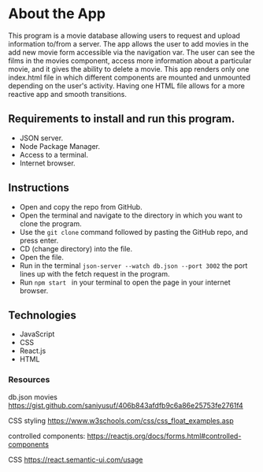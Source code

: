 # About the App
This program is a movie database allowing users to request and upload information to/from a server. The app allows the user to add movies in the add new movie form accessible via the navigation var. The user can see the films in the movies component, access more information about a particular movie, and it gives the ability to delete a movie. This app renders only one index.html file in which different components are mounted and unmounted depending on the user's activity. Having one HTML file allows for a more reactive app and smooth transitions. 

## Requirements to install and run this program.
- JSON server.
- Node Package Manager. 
- Access to a terminal. 
- Internet browser. 

## Instructions
- Open and copy the repo from GitHub.
- Open the terminal and navigate to the directory in which you want to clone the program.
- Use the `git clone` command followed by pasting the GitHub repo, and press enter.
- CD (change directory) into the file.
- Open the file.
- Run in the terminal `json-server --watch db.json --port 3002` the port lines up with the fetch request in the program. 
- Run  `npm start ` in your terminal to open the page in your internet browser.

## Technologies
- JavaScript 
- CSS
- React.js
- HTML

### Resources #

db.json movies 
https://gist.github.com/saniyusuf/406b843afdfb9c6a86e25753fe2761f4

CSS styling 
https://www.w3schools.com/css/css_float_examples.asp

controlled components:
https://reactjs.org/docs/forms.html#controlled-components

CSS
https://react.semantic-ui.com/usage
